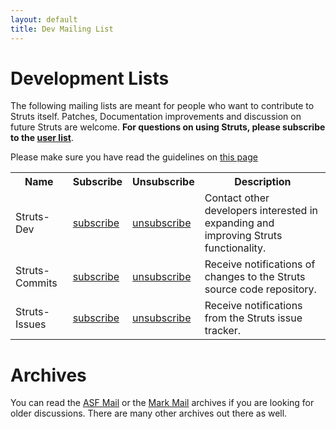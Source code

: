 ```yaml
---
layout: default
title: Dev Mailing List
---
```


# Development Lists

The following mailing lists are meant for people who want to contribute to Struts itself. Patches, Documentation
improvements and discussion on future Struts are welcome. **For questions on using Struts, please subscribe to the
[user list](mail.html)**.

Please make sure you have read the guidelines on [this page](mail.html)

<table>
    <tr>
        <th>Name</th>
        <th>Subscribe</th>
        <th>Unsubscribe</th>
        <th>Description</th>
    </tr>
    <tr>
        <td>Struts-Dev</td>
        <td><a href="mailto:dev-subscribe@struts.apache.org?subject=subscribe&amp;body=subscribe">subscribe</a></td>
        <td><a href="mailto:dev-unsubscribe@struts.apache.org?subject=unsubscribe&amp;body=unsubscribe">unsubscribe</a></td>
        <td>Contact other developers interested in expanding and improving Struts functionality.</td>
    </tr>
    <tr>
        <td>Struts-Commits</td>
        <td><a href="mailto:commits-subscribe@struts.apache.org?subject=subscribe&amp;body=subscribe">subscribe</a></td>
        <td><a href="mailto:commits-unsubscribe@struts.apache.org?subject=unsubscribe&amp;body=unsubscribe">unsubscribe</a></td>
        <td>Receive notifications of changes to the Struts source code repository.</td>
    </tr>
    <tr>
        <td>Struts-Issues</td>
        <td><a href="mailto:issues-subscribe@struts.apache.org?subject=subscribe&amp;body=subscribe">subscribe</a></td>
        <td><a href="mailto:issues-unsubscribe@struts.apache.org?subject=unsubscribe&amp;body=unsubscribe">unsubscribe</a></td>
        <td>Receive notifications from the Struts issue tracker.</td>
    </tr>
</table>


# Archives

You can read the [ASF Mail](http://mail-archives.apache.org/mod_mbox/struts-dev/) or the
[Mark Mail](http://markmail.org/list/org.apache.struts.dev/) archives if you are looking for older discussions.
There are many other archives out there as well.
